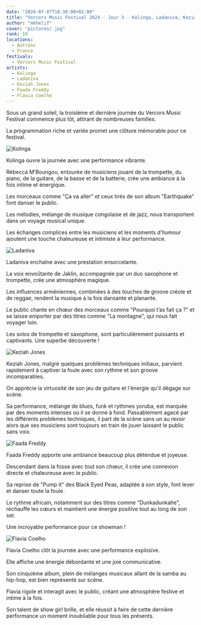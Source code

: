 ```yaml
---
date: "2024-07-07T18:30:00+02:00"
title: "Vercors Music Festival 2024 - Jour 3 - Kolinga, Ladaniva, Keziah Jones, Faada Freddy, Flavia Coelho"
author: "mkhelif"
cover: "pictures/.jpg"
rank: 10
locations:
  - Autrans
  - France
festivals:
  - Vercors Music Festival
artists:
  - Kolinga
  - Ladaniva
  - Keziah Jones
  - Faada Freddy
  - Flavia Coelho
---
```


Sous un grand soleil, la troisième et dernière journée du Vercors Music Festival commence plus tôt, attirant de
nombreuses familles.

La programmation riche et variée promet une clôture mémorable pour ce festival.


![Kolinga]()

Kolinga ouvre la journée avec une performance vibrante.

Rébecca M’Boungou, entourée de musiciens jouant de la trompette, du piano, de la guitare, de la basse et de la batterie,
crée une ambiance à la fois intime et énergique.

Les morceaux comme "Ça va aller" et ceux tirés de son album "Earthquake" font danser le public.

Les mélodies, mélange de musique congolaise et de jazz, nous transportent dans un voyage musical unique.

Les échanges complices entre les musiciens et les moments d'humour ajoutent une touche chaleureuse et intimiste à leur
performance.


![Ladaniva]()

Ladaniva enchaîne avec une prestation ensorcelante.

La voix envoûtante de Jaklin, accompagnée par un duo saxophone et trompette, crée une atmosphère magique.

Les influences arméniennes, combinées à des touches de groove créole et de reggae, rendent la musique à la fois dansante
et planante.

Le public chante en chœur des morceaux comme "Pourquoi t’as fait ça ?" et se laisse emporter par des titres comme "La
montagne", qui nous fait voyager loin.

Les solos de trompette et saxophone, sont particulièrement puissants et captivants.
Une superbe découverte !


![Keziah Jones]()

Keziah Jones, malgré quelques problèmes techniques initiaux, parvient rapidement à captiver la foule avec son rythme et
son groove incomparables.

On apprécie la virtuosité de son jeu de guitare et l'énergie qu'il dégage sur scène.

Sa performance, mélange de blues, funk et rythmes yoruba, est marquée par des moments intenses où il se donne à fond.
Passablement agacé par les différents problèmes techniques, il part de la scène sans un au revoir alors que ses
musiciens sont toujours en train de jouer laissant le public sans voix.


![Faada Freddy]()

Faada Freddy apporte une ambiance beaucoup plus détendue et joyeuse.

Descendant dans la fosse avec tout son chœur, il crée une connexion directe et chaleureuse avec le public.

Sa reprise de "Pump it" des Black Eyed Peas, adaptée à son style, font lever et danser toute la foule.

Le rythme africain, notamment sur des titres comme "Dunkadunkahe", réchauffe les cœurs et maintient une énergie positive
tout au long de son set.

Une incroyable performance pour ce showman !


![Flavia Coelho]()

Flavia Coelho clôt la journée avec une performance explosive.

Elle affiche une énergie débordante et une joie communicative.

Son cinquième album, plein de mélanges musicaux allant de la samba au hip-hop, est bien représenté sur scène.

Flavia rigole et interagit avec le public, créant une atmosphère festive et intime à la fois.

Son talent de show girl brille, et elle réussit à faire de cette dernière performance un moment inoubliable pour tous
les présents.
